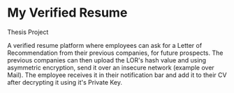 # My Verified Resume
Thesis Project

A verified resume platform where employees can ask for a Letter of Recommendation from their previous companies, for future prospects. The previous companies can then upload the LOR's hash value and using asymmetric encryption, send it over an insecure network (example over Mail). The employee receives it in their notification bar and add it to their CV after decrypting it using it's Private Key.
